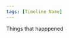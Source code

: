 ```yaml
---
tags: [Timeline Name]
---
```


<span 
	  class='ob-timelines' 
	  data-date='-16' 
	  data-title='Anastasia Vaeloria born' 
	  data-class='orange' 
	  data-img = 'Timeline Example/Timeline_2.jpg' 
	  data-type='range'> 
	Things that happpened
</span>
